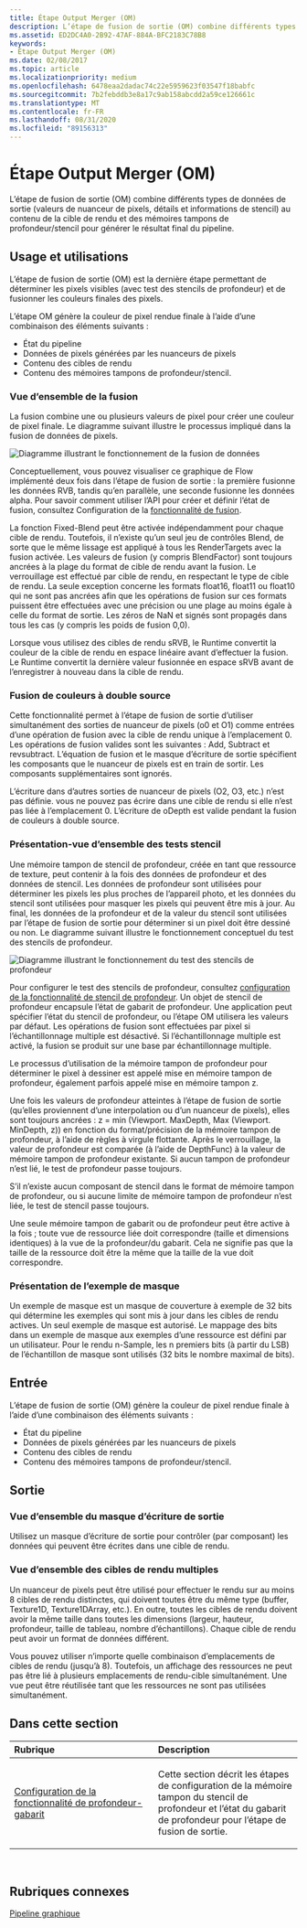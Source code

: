 ```yaml
---
title: Étape Output Merger (OM)
description: L’étape de fusion de sortie (OM) combine différents types de données de sortie (valeurs de nuanceur de pixels, détails et informations de stencil) au contenu de la cible de rendu et des mémoires tampons de profondeur/stencil pour générer le résultat final du pipeline.
ms.assetid: ED2DC4A0-2B92-47AF-884A-BFC2183C78B8
keywords:
- Étape Output Merger (OM)
ms.date: 02/08/2017
ms.topic: article
ms.localizationpriority: medium
ms.openlocfilehash: 6478eaa2dadac74c22e5959623f03547f18babfc
ms.sourcegitcommit: 7b2febddb3e8a17c9ab158abcdd2a59ce126661c
ms.translationtype: MT
ms.contentlocale: fr-FR
ms.lasthandoff: 08/31/2020
ms.locfileid: "89156313"
---
```

# <a name="output-merger-om-stage"></a>Étape Output Merger (OM)


L’étape de fusion de sortie (OM) combine différents types de données de sortie (valeurs de nuanceur de pixels, détails et informations de stencil) au contenu de la cible de rendu et des mémoires tampons de profondeur/stencil pour générer le résultat final du pipeline.

## <a name="span-idpurpose-and-usesspanspan-idpurpose-and-usesspanspan-idpurpose-and-usesspanpurpose-and-uses"></a><span id="Purpose-and-uses"></span><span id="purpose-and-uses"></span><span id="PURPOSE-AND-USES"></span>Usage et utilisations


L’étape de fusion de sortie (OM) est la dernière étape permettant de déterminer les pixels visibles (avec test des stencils de profondeur) et de fusionner les couleurs finales des pixels.

L’étape OM génère la couleur de pixel rendue finale à l’aide d’une combinaison des éléments suivants :

-   État du pipeline
-   Données de pixels générées par les nuanceurs de pixels
-   Contenu des cibles de rendu
-   Contenu des mémoires tampons de profondeur/stencil.

### <a name="span-idblending-overviewspanspan-idblending-overviewspanspan-idblending-overviewspanblending-overview"></a><span id="Blending-overview"></span><span id="blending-overview"></span><span id="BLENDING-OVERVIEW"></span>Vue d’ensemble de la fusion

La fusion combine une ou plusieurs valeurs de pixel pour créer une couleur de pixel finale. Le diagramme suivant illustre le processus impliqué dans la fusion de données de pixels.

![Diagramme illustrant le fonctionnement de la fusion de données](images/d3d10-blend-state.png)

Conceptuellement, vous pouvez visualiser ce graphique de Flow implémenté deux fois dans l’étape de fusion de sortie : la première fusionne les données RVB, tandis qu’en parallèle, une seconde fusionne les données alpha. Pour savoir comment utiliser l’API pour créer et définir l’état de fusion, consultez Configuration de la [fonctionnalité de fusion](/windows/desktop/direct3d11/d3d10-graphics-programming-guide-blend-state).

La fonction Fixed-Blend peut être activée indépendamment pour chaque cible de rendu. Toutefois, il n’existe qu’un seul jeu de contrôles Blend, de sorte que le même lissage est appliqué à tous les RenderTargets avec la fusion activée. Les valeurs de fusion (y compris BlendFactor) sont toujours ancrées à la plage du format de cible de rendu avant la fusion. Le verrouillage est effectué par cible de rendu, en respectant le type de cible de rendu. La seule exception concerne les formats float16, float11 ou float10 qui ne sont pas ancrées afin que les opérations de fusion sur ces formats puissent être effectuées avec une précision ou une plage au moins égale à celle du format de sortie. Les zéros de NaN et signés sont propagés dans tous les cas (y compris les poids de fusion 0,0).

Lorsque vous utilisez des cibles de rendu sRVB, le Runtime convertit la couleur de la cible de rendu en espace linéaire avant d’effectuer la fusion. Le Runtime convertit la dernière valeur fusionnée en espace sRVB avant de l’enregistrer à nouveau dans la cible de rendu.

### <a name="span-iddual-source-color-blendingspanspan-iddual-source-color-blendingspanspan-iddual-source-color-blendingspandual-source-color-blending"></a><span id="Dual-source-color-blending"></span><span id="dual-source-color-blending"></span><span id="DUAL-SOURCE-COLOR-BLENDING"></span>Fusion de couleurs à double source

Cette fonctionnalité permet à l’étape de fusion de sortie d’utiliser simultanément des sorties de nuanceur de pixels (o0 et O1) comme entrées d’une opération de fusion avec la cible de rendu unique à l’emplacement 0. Les opérations de fusion valides sont les suivantes : Add, Subtract et revsubtract. L’équation de fusion et le masque d’écriture de sortie spécifient les composants que le nuanceur de pixels est en train de sortir. Les composants supplémentaires sont ignorés.

L’écriture dans d’autres sorties de nuanceur de pixels (O2, O3, etc.) n’est pas définie. vous ne pouvez pas écrire dans une cible de rendu si elle n’est pas liée à l’emplacement 0. L’écriture de oDepth est valide pendant la fusion de couleurs à double source.

### <a name="span-iddepth-stencil-testspanspan-iddepth-stencil-testspanspan-iddepth-stencil-testspandepth-stencil-testing-overview"></a><span id="Depth-Stencil-Test"></span><span id="depth-stencil-test"></span><span id="DEPTH-STENCIL-TEST"></span>Présentation-vue d’ensemble des tests stencil

Une mémoire tampon de stencil de profondeur, créée en tant que ressource de texture, peut contenir à la fois des données de profondeur et des données de stencil. Les données de profondeur sont utilisées pour déterminer les pixels les plus proches de l’appareil photo, et les données du stencil sont utilisées pour masquer les pixels qui peuvent être mis à jour. Au final, les données de la profondeur et de la valeur du stencil sont utilisées par l’étape de fusion de sortie pour déterminer si un pixel doit être dessiné ou non. Le diagramme suivant illustre le fonctionnement conceptuel du test des stencils de profondeur.

![Diagramme illustrant le fonctionnement du test des stencils de profondeur](images/d3d10-depth-stencil-test.png)

Pour configurer le test des stencils de profondeur, consultez [configuration de la fonctionnalité de stencil de profondeur](configuring-depth-stencil-functionality.md). Un objet de stencil de profondeur encapsule l’état de gabarit de profondeur. Une application peut spécifier l’état du stencil de profondeur, ou l’étape OM utilisera les valeurs par défaut. Les opérations de fusion sont effectuées par pixel si l’échantillonnage multiple est désactivé. Si l’échantillonnage multiple est activé, la fusion se produit sur une base par échantillonnage multiple.

Le processus d’utilisation de la mémoire tampon de profondeur pour déterminer le pixel à dessiner est appelé mise en mémoire tampon de profondeur, également parfois appelé mise en mémoire tampon z.

Une fois les valeurs de profondeur atteintes à l’étape de fusion de sortie (qu’elles proviennent d’une interpolation ou d’un nuanceur de pixels), elles sont toujours ancrées : z = min (Viewport. MaxDepth, Max (Viewport. MinDepth, z)) en fonction du format/précision de la mémoire tampon de profondeur, à l’aide de règles à virgule flottante. Après le verrouillage, la valeur de profondeur est comparée (à l’aide de DepthFunc) à la valeur de mémoire tampon de profondeur existante. Si aucun tampon de profondeur n’est lié, le test de profondeur passe toujours.

S’il n’existe aucun composant de stencil dans le format de mémoire tampon de profondeur, ou si aucune limite de mémoire tampon de profondeur n’est liée, le test de stencil passe toujours.

Une seule mémoire tampon de gabarit ou de profondeur peut être active à la fois ; toute vue de ressource liée doit correspondre (taille et dimensions identiques) à la vue de la profondeur/du gabarit. Cela ne signifie pas que la taille de la ressource doit être la même que la taille de la vue doit correspondre.

### <a name="span-idsample-maskspanspan-idsample-maskspanspan-idsample-maskspansample-mask-overview"></a><span id="Sample-Mask"></span><span id="sample-mask"></span><span id="SAMPLE-MASK"></span>Présentation de l’exemple de masque

Un exemple de masque est un masque de couverture à exemple de 32 bits qui détermine les exemples qui sont mis à jour dans les cibles de rendu actives. Un seul exemple de masque est autorisé. Le mappage des bits dans un exemple de masque aux exemples d’une ressource est défini par un utilisateur. Pour le rendu n-Sample, les n premiers bits (à partir du LSB) de l’échantillon de masque sont utilisés (32 bits le nombre maximal de bits).

## <a name="span-idinputspanspan-idinputspanspan-idinputspaninput"></a><span id="Input"></span><span id="input"></span><span id="INPUT"></span>Entrée


L’étape de fusion de sortie (OM) génère la couleur de pixel rendue finale à l’aide d’une combinaison des éléments suivants :

-   État du pipeline
-   Données de pixels générées par les nuanceurs de pixels
-   Contenu des cibles de rendu
-   Contenu des mémoires tampons de profondeur/stencil.

## <a name="span-idoutputspanspan-idoutputspanspan-idoutputspanoutput"></a><span id="Output"></span><span id="output"></span><span id="OUTPUT"></span>Sortie


### <a name="span-idoutput-write-mask-overviewspanspan-idoutput-write-mask-overviewspanspan-idoutput-write-mask-overviewspanoutput-write-mask-overview"></a><span id="Output-write-mask-overview"></span><span id="output-write-mask-overview"></span><span id="OUTPUT-WRITE-MASK-OVERVIEW"></span>Vue d’ensemble du masque d’écriture de sortie

Utilisez un masque d’écriture de sortie pour contrôler (par composant) les données qui peuvent être écrites dans une cible de rendu.

### <a name="span-idmultiple-render-targets-overviewspanspan-idmultiple-render-targets-overviewspanspan-idmultiple-render-targets-overviewspanmultiple-render-targets-overview"></a><span id="Multiple-render-targets-overview"></span><span id="multiple-render-targets-overview"></span><span id="MULTIPLE-RENDER-TARGETS-OVERVIEW"></span>Vue d’ensemble des cibles de rendu multiples

Un nuanceur de pixels peut être utilisé pour effectuer le rendu sur au moins 8 cibles de rendu distinctes, qui doivent toutes être du même type (buffer, Texture1D, Texture1DArray, etc.). En outre, toutes les cibles de rendu doivent avoir la même taille dans toutes les dimensions (largeur, hauteur, profondeur, taille de tableau, nombre d’échantillons). Chaque cible de rendu peut avoir un format de données différent.

Vous pouvez utiliser n’importe quelle combinaison d’emplacements de cibles de rendu (jusqu’à 8). Toutefois, un affichage des ressources ne peut pas être lié à plusieurs emplacements de rendu-cible simultanément. Une vue peut être réutilisée tant que les ressources ne sont pas utilisées simultanément.

## <a name="span-idin-this-sectionspanin-this-section"></a><span id="in-this-section"></span>Dans cette section


<table>
<colgroup>
<col width="50%" />
<col width="50%" />
</colgroup>
<thead>
<tr class="header">
<th align="left">Rubrique</th>
<th align="left">Description</th>
</tr>
</thead>
<tbody>
<tr class="odd">
<td align="left"><p><a href="configuring-depth-stencil-functionality.md">Configuration de la fonctionnalité de profondeur-gabarit</a></p></td>
<td align="left"><p>Cette section décrit les étapes de configuration de la mémoire tampon du stencil de profondeur et l’état du gabarit de profondeur pour l’étape de fusion de sortie.</p></td>
</tr>
</tbody>
</table>

 

## <a name="span-idrelated-topicsspanrelated-topics"></a><span id="related-topics"></span>Rubriques connexes


[Pipeline graphique](graphics-pipeline.md)

 

 